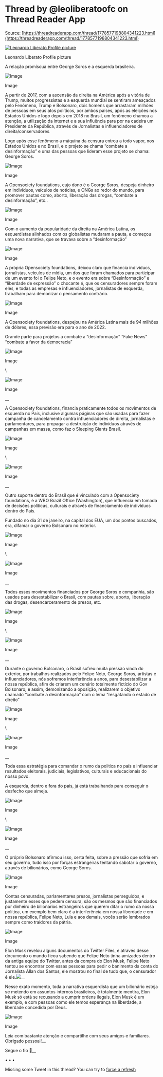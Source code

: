 # Thread by @leoliberatoofc on Thread Reader App

Source: [https://threadreaderapp.com/thread/1778577198804341223.html](https://threadreaderapp.com/thread/1778577198804341223.html)

[![Leonardo Liberato Profile picture](https://pbs.twimg.com/profile_images/1756665196808921088/RIHulMkh_bigger.jpg)](https://threadreaderapp.com/user/leoliberatoofc)

Leonardo Liberato Profile picture

A relação promíscua entre George Soros e a esquerda brasileira.

![Image](https://pbs.twimg.com/media/GK7Gh7AW0AAr9Rd.jpg)

Image

A partir de 2017, com a ascensão da direita na América após a vitória de Trump, muitos progressistas e a esquerda mundial se sentiram ameaçados pelo Fenômeno, Trump e Bolsonaro, dois homens que arrastaram milhões de pessoas em seus atos políticos, por ambos países, após as eleições nos Estados Unidos e logo depois em 2018 no Brasil, um fenômeno chamou a atenção, a utilização da internet e a sua influência para por na cadeira um Presidente da República, através de Jornalistas e influenciadores de direita/conservadores.

Logo após esse fenômeno a máquina da censura entrou a todo vapor, nos Estados Unidos e no Brasil, e o projeto se chama “combate a desinformação” e uma das pessoas que lideram esse projeto se chama: George Soros.

![Image](https://pbs.twimg.com/media/GK7GjJIWUAAbSCO.jpg)

Image

A Opensociety foundations, cujo dono é o George Soros, despeja dinheiro em indivíduos, veículos de notícias, e ONGs ao redor do mundo, para promover pautas como, aborto, liberação das drogas, “combate a desinformação”, etc..

![Image](https://pbs.twimg.com/media/GK7GjlgXcAAeMWf.jpg)

Image

Com o aumento da popularidade da direita na América Latina, os esquerdistas alinhados com os globalistas mudaram a pauta, e começou uma nova narrativa, que se travava sobre a “desinformação”

![Image](https://pbs.twimg.com/media/GK7GkAOWgAAjk7J.jpg)

Image

A própria Opensociety foundations, deixou claro que financia indivíduos, jornalistas, veículos de mídia, um dos que foram chamados para participar de um evento foi o Felipe Neto, e o evento era sobre “Desinformação” e “liberdade de expressão” o chocante é, que os censuradores sempre foram eles, e todas as empresas e influenciadores, jornalistas de esquerda, trabalham para demonizar o pensamento contrário.

![Image](https://pbs.twimg.com/media/GK7Gk7aX0AAQyZF.jpg)

Image

A Opensociety foundations, despejou na América Latina mais de 94 milhões de dólares, essa previsão era para o ano de 2022.

Grande parte para projetos a combate a “desinformação” “Fake News” “combate a favor da democracia”

![Image](https://pbs.twimg.com/media/GK7Gli7WQAA5d-v.jpg)

Image

\


![Image](https://pbs.twimg.com/media/GK7Gli4XMAAMufq.jpg)

Image

__

A Opensociety foundations, financia praticamente todos os movimentos de esquerda no País, inclusive algumas páginas que são usadas para fazer campanha de cancelamento contra influenciadores de direita, jornalistas e parlamentares, para propagar a destruição de indivíduos através de campanhas em massa, como faz o Sleeping Giants Brasil.

![Image](https://pbs.twimg.com/media/GK7GwRpXgAATJ7P.jpg)

Image

\


![Image](https://pbs.twimg.com/media/GK7GwRkWgAAgTIi.jpg)

Image

__

Outro suporte dentro do Brasil que é vinculado com a Opensociety foundations, é a WBO Brazil Office (Washington), que influencia em tomada de decisões políticas, culturais e através de financiamento de indivíduos dentro do País.

Fundado no dia 31 de janeiro, na capital dos EUA, um dos pontos buscados, era, difamar o governo Bolsonaro no exterior.

![Image](https://pbs.twimg.com/media/GK7G2zpXMAAIq8f.jpg)

Image

\


![Image](https://pbs.twimg.com/media/GK7G2zrXkAAqm-u.jpg)

Image

__

Todos esses movimentos financiados por George Soros e companhia, são usados para desestabilizar o Brasil, com pautas sobre, aborto, liberação das drogas, desencarceramento de presos, etc.

![Image](https://pbs.twimg.com/media/GK7HAMxXoAAV1pZ.jpg)

Image

\


![Image](https://pbs.twimg.com/media/GK7HAMvXMAE5IH4.jpg)

Image

__

Durante o governo Bolsonaro, o Brasil sofreu muita pressão vinda do exterior, por trabalhos realizados pelo Felipe Neto, George Soros, artistas e influenciadores, nós sofremos interferência a anos, para desestabilizar a nossa república, afim de criarem um cenário totalmente fictício do Gov Bolsonaro, e assim, demonizando a oposição, realizarem o objetivo chamado “combate a desinformação” com o lema “resgatando o estado de direito”

![Image](https://pbs.twimg.com/media/GK7HH-RWYAAOMge.jpg)

Image

\


![Image](https://pbs.twimg.com/media/GK7HH-SWsAA8B66.jpg)

Image

__

Toda essa estratégia para comandar o rumo da politica no país e influenciar resultados eleitorais, judiciais, legislativos, culturais e educacionais do nosso povo.

A esquerda, dentro e fora do país, já está trabalhando para conseguir o desfecho que almeja.

![Image](https://pbs.twimg.com/media/GK7HSnEW8AA0Flf.jpg)

Image

\


![Image](https://pbs.twimg.com/media/GK7HSnEWcAE8sQg.jpg)

Image

__

O próprio Bolsonaro afirmou isso, certa feita, sobre a pressão que sofria em seu governo, tudo isso por forças estrangeiras tentando sabotar o governo, através de bilionários, como George Soros.

![Image](https://pbs.twimg.com/media/GK7HbdKWsAAx3wW.jpg)

Image

Contas censuradas, parlamentares presos, jornalistas perseguidos, e justamente esses que pedem censura, são os mesmos que são financiados por dinheiro de bilionários estrangeiros que querem ditar o rumo da nossa política, um exemplo bem claro é a interferência em nossa liberdade e em nossa república, Felipe Neto, Lula e aos demais, vocês serão lembrados sempre como traidores da pátria.

![Image](https://pbs.twimg.com/media/GK7HiXJXkAEcRco.jpg)

Image

Elon Musk revelou alguns documentos do Twitter Files, e através desse documento o mundo ficou sabendo que Felipe Neto tinha amizades dentro da antiga equipe do Twitter, antes da compra do Elon Musk, Felipe Neto tentou se encontrar com essas pessoas para pedir o banimento da conta do Jornalista Allan dos Santos, ele mostrou no final de tudo que, o censurador é ele.[![](https://pbs.twimg.com/amplify_video_thumb/1778578418323369985/img/vaZ1_HatUe4UaW9u.jpg)](https://video.twimg.com/amplify_video/1778578418323369985/pl/pIskIRGKVQbHNqcK.m3u8?tag=19\&container=cmaf)__

Nesse exato momento, toda a narrativa esquerdista que um bilionário esteja se metendo em assuntos internos brasileiros, é totalmente mentira, Elon Musk só está se recusando a cumprir ordens ilegais, Elon Musk é um exemplo, e com pessoas como ele temos esperança na liberdade, a liberdade concedida por Deus.

![Image](https://pbs.twimg.com/media/GK7INCOXUAAozpo.jpg)

Image

Leia com bastante atenção e compartilhe com seus amigos e familiares. Obrigado pessoal!__

Segue o fio 🧶__

• • •

Missing some Tweet in this thread? You can try to [force a refresh](#)

　

